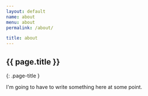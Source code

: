 ```yaml
---
layout: default
name: about
menu: about
permalink: /about/

title: about
---
```


## {{ page.title }}
{: .page-title }

I'm going to have to write something here at some point.